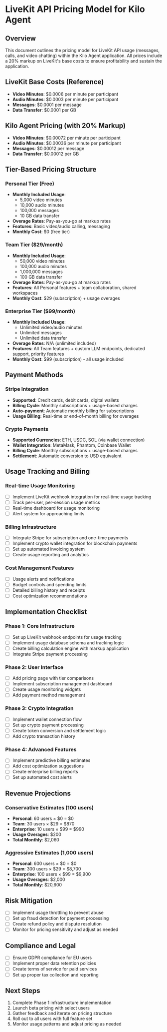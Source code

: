 # LiveKit API Pricing Model for Kilo Agent

## Overview
This document outlines the pricing model for LiveKit API usage (messages, calls, and video chatting) within the Kilo Agent application. All prices include a 20% markup on LiveKit's base costs to ensure profitability and sustain the application.

## LiveKit Base Costs (Reference)
- **Video Minutes**: $0.0006 per minute per participant
- **Audio Minutes**: $0.0003 per minute per participant  
- **Messages**: $0.0001 per message
- **Data Transfer**: $0.0001 per GB

## Kilo Agent Pricing (with 20% Markup)
- **Video Minutes**: $0.00072 per minute per participant
- **Audio Minutes**: $0.00036 per minute per participant
- **Messages**: $0.00012 per message
- **Data Transfer**: $0.00012 per GB

## Tier-Based Pricing Structure

### Personal Tier (Free)
- **Monthly Included Usage**:
  - 5,000 video minutes
  - 10,000 audio minutes
  - 100,000 messages
  - 10 GB data transfer
- **Overage Rates**: Pay-as-you-go at markup rates
- **Features**: Basic video/audio calling, messaging
- **Monthly Cost**: $0 (free tier)

### Team Tier ($29/month)
- **Monthly Included Usage**:
  - 50,000 video minutes
  - 100,000 audio minutes
  - 1,000,000 messages
  - 100 GB data transfer
- **Overage Rates**: Pay-as-you-go at markup rates
- **Features**: All Personal features + team collaboration, shared workspaces
- **Monthly Cost**: $29 (subscription) + usage overages

### Enterprise Tier ($99/month)
- **Monthly Included Usage**:
  - Unlimited video/audio minutes
  - Unlimited messages
  - Unlimited data transfer
- **Overage Rates**: N/A (unlimited included)
- **Features**: All Team features + custom LLM endpoints, dedicated support, priority features
- **Monthly Cost**: $99 (subscription) - all usage included

## Payment Methods

### Stripe Integration
- **Supported**: Credit cards, debit cards, digital wallets
- **Billing Cycle**: Monthly subscriptions + usage-based charges
- **Auto-payment**: Automatic monthly billing for subscriptions
- **Usage Billing**: Real-time or end-of-month billing for overages

### Crypto Payments
- **Supported Currencies**: ETH, USDC, SOL (via wallet connection)
- **Wallet Integration**: MetaMask, Phantom, Coinbase Wallet
- **Billing Cycle**: Monthly subscriptions + usage-based charges
- **Settlement**: Automatic conversion to USD equivalent

## Usage Tracking and Billing

### Real-time Usage Monitoring
- [ ] Implement LiveKit webhook integration for real-time usage tracking
- [ ] Track per-user, per-session usage metrics
- [ ] Real-time dashboard for usage monitoring
- [ ] Alert system for approaching limits

### Billing Infrastructure
- [ ] Integrate Stripe for subscription and one-time payments
- [ ] Implement crypto wallet integration for blockchain payments
- [ ] Set up automated invoicing system
- [ ] Create usage reporting and analytics

### Cost Management Features
- [ ] Usage alerts and notifications
- [ ] Budget controls and spending limits
- [ ] Detailed billing history and receipts
- [ ] Cost optimization recommendations

## Implementation Checklist

### Phase 1: Core Infrastructure
- [ ] Set up LiveKit webhook endpoints for usage tracking
- [ ] Implement usage database schema and tracking logic
- [ ] Create billing calculation engine with markup application
- [ ] Integrate Stripe payment processing

### Phase 2: User Interface
- [ ] Add pricing page with tier comparisons
- [ ] Implement subscription management dashboard
- [ ] Create usage monitoring widgets
- [ ] Add payment method management

### Phase 3: Crypto Integration
- [ ] Implement wallet connection flow
- [ ] Set up crypto payment processing
- [ ] Create token conversion and settlement logic
- [ ] Add crypto transaction history

### Phase 4: Advanced Features
- [ ] Implement predictive billing estimates
- [ ] Add cost optimization suggestions
- [ ] Create enterprise billing reports
- [ ] Set up automated cost alerts

## Revenue Projections

### Conservative Estimates (100 users)
- **Personal**: 60 users × $0 = $0
- **Team**: 30 users × $29 = $870
- **Enterprise**: 10 users × $99 = $990
- **Usage Overages**: $200
- **Total Monthly**: $2,060

### Aggressive Estimates (1,000 users)
- **Personal**: 600 users × $0 = $0
- **Team**: 300 users × $29 = $8,700
- **Enterprise**: 100 users × $99 = $9,900
- **Usage Overages**: $2,000
- **Total Monthly**: $20,600

## Risk Mitigation
- [ ] Implement usage throttling to prevent abuse
- [ ] Set up fraud detection for payment processing
- [ ] Create refund policy and dispute resolution
- [ ] Monitor for pricing sensitivity and adjust as needed

## Compliance and Legal
- [ ] Ensure GDPR compliance for EU users
- [ ] Implement proper data retention policies
- [ ] Create terms of service for paid services
- [ ] Set up proper tax collection and reporting

## Next Steps
1. Complete Phase 1 infrastructure implementation
2. Launch beta pricing with select users
3. Gather feedback and iterate on pricing structure
4. Roll out to all users with full feature set
5. Monitor usage patterns and adjust pricing as needed